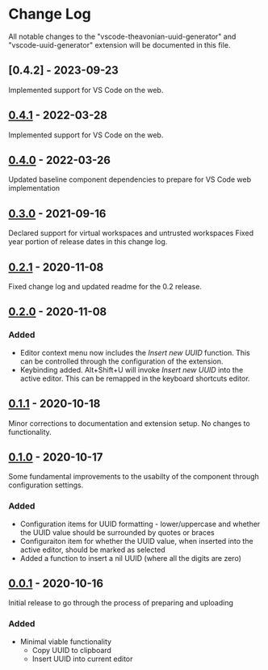 # Change Log

All notable changes to the "vscode-theavonian-uuid-generator" and "vscode-uuid-generator" extension will be documented in this file.

## [0.4.2] - 2023-09-23
Implemented support for VS Code on the web.

## [0.4.1] - 2022-03-28
Implemented support for VS Code on the web.

## [0.4.0] - 2022-03-26
Updated baseline component dependencies to prepare for VS Code web implementation

## [0.3.0] - 2021-09-16
Declared support for virtual workspaces and untrusted workspaces
Fixed year portion of release dates in this change log.

## [0.2.1] - 2020-11-08
Fixed change log and updated readme for the 0.2 release.

## [0.2.0] - 2020-11-08
### Added
* Editor context menu now includes the _Insert new UUID_ function. This can be controlled through the configuration of the extension.
* Keybinding added. Alt+Shift+U will invoke _Insert new UUID_ into the active editor. This can be remapped in the keyboard shortcuts editor.

## [0.1.1] - 2020-10-18
Minor corrections to documentation and extension setup. No changes to functionality.

## [0.1.0] - 2020-10-17
Some fundamental improvements to the usabilty of the component through configuration settings.
### Added
- Configuration items for UUID formatting - lower/uppercase and whether the UUID value should be surrounded by quotes or braces
- Configuraiton item for whether the UUID value, when inserted into the active editor, should be marked as selected
- Added a function to insert a nil UUID (where all the digits are zero)

## [0.0.1] - 2020-10-16
Initial release to go through the process of preparing and uploading
### Added
- Minimal viable functionality
    - Copy UUID to clipboard
    - Insert UUID into current editor

[0.4.1]: https://github.com/Motivesoft/vscode-uuid-generator/releases/tag/v0.4.1
[0.4.0]: https://github.com/Motivesoft/vscode-uuid-generator/releases/tag/v0.4.0
[0.3.0]: https://github.com/Motivesoft/vscode-uuid-generator/releases/tag/v0.3.0
[0.2.1]: https://github.com/Motivesoft/vscode-uuid-generator/releases/tag/v0.2.1
[0.2.0]: https://github.com/Motivesoft/vscode-uuid-generator/releases/tag/v0.2.0
[0.1.1]: https://github.com/Motivesoft/vscode-uuid-generator/releases/tag/v0.1.1
[0.1.0]: https://github.com/Motivesoft/vscode-uuid-generator/releases/tag/v0.1.0
[0.0.1]: https://github.com/Motivesoft/vscode-uuid-generator/releases/tag/v0.0.1
